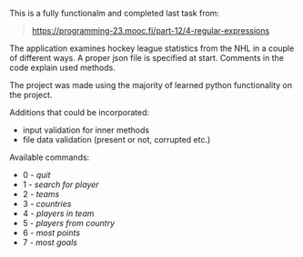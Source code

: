 This is a fully functionalm and completed last task from:
> https://programming-23.mooc.fi/part-12/4-regular-expressions 

The application examines hockey league statistics from the NHL in a couple of different ways. A proper json file is specified at start. Comments in the code explain used methods.

The project was made using the majority of learned python functionality on the project. 

Additions that could be incorporated:
- input validation for inner methods
- file data validation (present or not, corrupted etc.)

Available commands:
- 0 - *quit*
- 1 - *search for player*
- 2 - *teams*
- 3 - *countries*
- 4 - *players in team*
- 5 - *players from country*
- 6 - *most points*
- 7 - *most goals*
